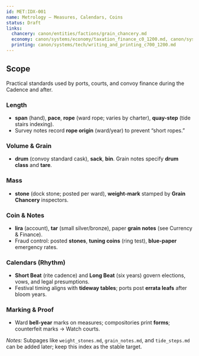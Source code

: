 ```yaml
---
id: MET:IDX-001
name: Metrology — Measures, Calendars, Coins
status: Draft
links:
  chancery: canon/entities/factions/grain_chancery.md
  economy: canon/systems/economy/taxation_finance_c0_1200.md, canon/systems/economy/currency_finance_c1800.md, 
  printing: canon/systems/tech/writing_and_printing_c700_1200.md
---
```


## Scope
Practical standards used by ports, courts, and convoy finance during the Cadence and after.

### Length
- **span** (hand), **pace**, **rope** (ward rope; varies by charter), **quay-step** (tide stairs indexing).
- Survey notes record **rope origin** (ward/year) to prevent “short ropes.”

### Volume & Grain
- **drum** (convoy standard cask), **sack**, **bin**. Grain notes specify **drum class** and **tare**.

### Mass
- **stone** (dock stone; posted per ward), **weight-mark** stamped by **Grain Chancery** inspectors.

### Coin & Notes
- **lira** (account), **tar** (small silver/bronze), paper **grain notes** (see Currency & Finance).
- Fraud control: posted **stones**, **tuning coins** (ring test), **blue-paper** emergency rates.

### Calendars (Rhythm)
- **Short Beat** (rite cadence) and **Long Beat** (six years) govern elections, vows, and legal presumptions.
- Festival timing aligns with **tideway tables**; ports post **errata leafs** after bloom years.

### Marking & Proof
- Ward **bell-year** marks on measures; compositories print **forms**; counterfeit marks → Watch courts.

_Notes:_ Subpages like `weight_stones.md`, `grain_notes.md`, and `tide_steps.md` can be added later; keep this index as the stable target.
